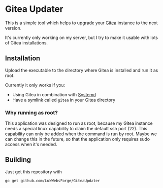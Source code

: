 # Gitea Updater #

This is a simple tool which helps to upgrade your [Gitea](https://github.com/go-gitea/gitea) 
instance to the next version.

It's currently only working on my server, but I try to make it usable with lots of 
Gitea installations.

## Installation ##

Upload the executable to the directory where Gitea is installed and run it as root.

Currently it only works if you:
* Using Gitea in combination with [Systemd](https://en.wikipedia.org/wiki/Systemd)
* Have a symlink called `gitea` in your Gitea directory

### Why running as root? ###
This application was designed to run as root, because my Gitea instance
needs a special linux capability to claim the default ssh port (22). 
This capability can only be added when the command is run by root.
Maybe we can change this in the future, so that the application only
requires sudo access when it's needed.


## Building ##

Just get this repository with
```
go get github.com/LukWebsForge/GiteaUpdater
```